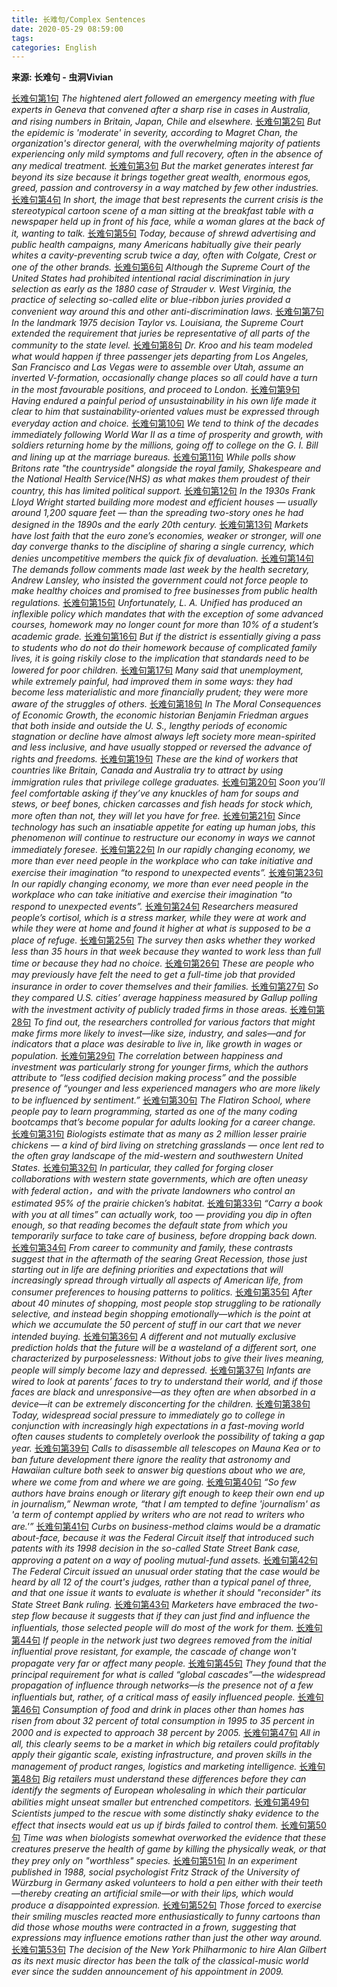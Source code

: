 ```yaml
---
title: 长难句/Complex Sentences
date: 2020-05-29 08:59:00
tags:
categories: English
---
```


**来源: 长难句 - 虫洞Vivian**

[长难句第1句](https://mp.weixin.qq.com/s/V8Yy_XIL1bpcgCSNBo6LyQ)
*The hightened alert followed an emergency meeting with flue experts in Geneva that convened after a sharp rise in cases in Australia, and rising numbers in Britain, Japan, Chile and elsewhere.*
[长难句第2句](https://mp.weixin.qq.com/s/yAbS5RUy-XLQKOiJxblsUA)
*But the epidemic is 'moderate' in severity, according to Magret Chan, the organization's director general, with the overwhelming majority of patients experiencing only mild symptoms and full recovery, often in the absence of any medical treatment.*
[长难句第3句](https://mp.weixin.qq.com/s/6oq_SSlnHc-_zyS_IZNiVA)
*But the market generates interest far beyond its size because it brings together great wealth, enormous egos, greed, passion and controversy in a way matched by few other industries.*
[长难句第4句](https://mp.weixin.qq.com/s/mXXpJrOkFstMCj2dDwXeIQ)
*In short, the image that best represents the current crisis is the stereotypical cartoon scene of a man sitting at the breakfast table with a newspaper held up in front of his face, while a woman glares at the back of it, wanting to talk.*
[长难句第5句](https://mp.weixin.qq.com/s/RSMqM1CKhVkEL2qHoCmitg)
*Today, because of shrewd advertising and public health campaigns, many Americans habitually give their pearly whites a cavity-preventing scrub twice a day, often with Colgate, Crest or one of the other brands.*
[长难句第6句](https://mp.weixin.qq.com/s/psnw-gTlzv7_QMnNnP6qpw)
*Although the Supreme Court of the United States had prohibited intentional racial discrimination in jury selection as early as the 1880 case of Strauder v. West Virginia, the practice of selecting so-called elite or blue-ribbon juries provided a convenient way around this and other anti-discrimination laws.*
[长难句第7句](https://mp.weixin.qq.com/s/OZmvDDA_33PcaxvaM2KyPg)
*In the landmark 1975 decision Taylor vs. Louisiana, the Supreme Court extended the requirement that juries be representative of all parts of the community to the state level.*
[长难句第8句](https://mp.weixin.qq.com/s/Y5mansnOCrW6nIjjOjH8lw)
*Dr. Kroo and his team modeled what would happen if three passenger jets departing from Los Angeles, San Francisco and Las Vegas were to assemble over Utah, assume an inverted V-formation, occasionally change places so all could have a turn in the most favourable positions, and proceed to London.*
[长难句第9句](https://mp.weixin.qq.com/s/Tsn03h9dfoJasdStzPQH7Q)
*Having endured a painful period of unsustainability in his own life made it clear to him that sustainability-oriented values must be expressed through everyday action and choice.*
[长难句第10句](https://mp.weixin.qq.com/s/pwHFU_9x2CKziDar5aOGCg)
*We tend to think of the decades immediately following World War II as a time of prosperity and growth, with soldiers returning home by the millions, going off to college on the G. I. Bill and lining up at the marriage bureaus.*
[长难句第11句](https://mp.weixin.qq.com/s/qNkWxnoRdK6RULNyFk020A)
*While polls show Britons rate "the countryside" alongside the royal family, Shakespeare and the National Health Service(NHS) as what makes them proudest of their country, this has limited political support.*
[长难句第12句](https://mp.weixin.qq.com/s/PzQynUUpXMKrZDJv2SAzAg)
*In the 1930s Frank Lloyd Wright started building more modest and efficient houses — usually around 1,200 square feet — than the spreading two-story ones he had designed in the 1890s and the early 20th century.*
[长难句第13句](https://mp.weixin.qq.com/s/YFJ2-s1IcXo05ZeoE_2CbA)
*Markets have lost faith  that the euro zone’s economies, weaker or stronger, will one day converge thanks to the discipline of sharing a single currency, which denies uncompetitive members the quick fix of devaluation.*
[长难句第14句](https://mp.weixin.qq.com/s/vLezEt5leUQJah-_LSlvVw)
*The demands follow comments made last week by the health secretary, Andrew Lansley, who insisted the government could not force people to make healthy choices and promised to free businesses from public health regulations.*
[长难句第15句](https://mp.weixin.qq.com/s/S_DJrIp3UUAesceolRFJZQ)
*Unfortunately, L. A. Unified has produced an inflexible policy which mandates that with the exception of some advanced courses, homework may no longer count for more than 10% of a student’s academic grade.*
[长难句第16句](https://mp.weixin.qq.com/s/SLZe0mm-0IJwDXI08IMTZw)
*But if the district is essentially giving a pass to students who do not do their homework because of complicated family lives, it is going riskily close to the implication that standards need to be lowered for poor children.*
[长难句第17句](https://mp.weixin.qq.com/s/qaPG-TdzzX3cPVhRohcSmQ)
*Many said that unemployment, while extremely painful, had improved them in some ways: they had become less materialistic and more financially prudent; they were more aware of the struggles of others.*
[长难句第18句](https://mp.weixin.qq.com/s/xsj9oRBGK4J1HEukETsZRw)
*In The Moral Consequences of Economic Growth, the economic historian Benjamin Friedman argues that both inside and outside the U. S., lengthy periods of economic stagnation or decline have almost always left society more mean-spirited and less inclusive, and have usually stopped or reversed the advance of rights and freedoms.*
[长难句第19句](https://mp.weixin.qq.com/s/oEPJyJxFJJBQFHmgYZCYcQ)
*These are the kind of workers that countries like Britain, Canada and Australia try to attract by using immigration rules that privilege college graduates.*
[长难句第20句](https://mp.weixin.qq.com/s/OeDrFjSWTMVIit00jt9e1w)
*Soon you’ll feel comfortable asking if they’ve any knuckles of ham for soups and stews, or beef bones, chicken carcasses and fish heads for stock which, more often than not, they will let you have for free.*
[长难句第21句](https://mp.weixin.qq.com/s/I70W1DXn7lgxwmG9MZtfCw)
*Since technology has such an insatiable appetite for eating up human jobs, this phenomenon will continue to restructure our economy in ways we cannot immediately foresee.*
[长难句第22句](https://mp.weixin.qq.com/s/RyttCuJ-x5pWDXJ0HMamhQ)
*In our rapidly changing economy, we more than ever need people in the workplace who can take initiative and exercise their imagination “to respond to unexpected events”.*
[长难句第23句](https://mp.weixin.qq.com/s/wOt8018kCXJpgfzyU9mkog)
*In our rapidly changing economy, we more than ever need people in the workplace who can take initiative and exercise their imagination “to respond to unexpected events”.*
[长难句第24句](https://mp.weixin.qq.com/s/OIsnGD1zfzOiWUiZ6sgJAw)
*Researchers measured people’s cortisol, which is a stress marker, while they were at work and while they were at home and found it higher at what is supposed to be a place of refuge.*
[长难句第25句](https://mp.weixin.qq.com/s/gS1-sP8PTvjJR_NKwFAJJA)
*The survey then asks whether they worked less than 35 hours in that week because they wanted to work less than full time or because they had no choice.*
[长难句第26句](https://mp.weixin.qq.com/s/tu1xo4s_bgP6EbczWmEMBg)
*These are people who may previously have felt the need to get a full-time job that provided insurance in order to cover themselves and their families.*
[长难句第27句](https://mp.weixin.qq.com/s/wdGjt_XEtvZwJDKqvciOdQ)
*So they compared U.S. cities’ average happiness measured by Gallup polling with the investment activity of publicly traded firms in those areas.*
[长难句第28句](https://mp.weixin.qq.com/s/7A136sb1cdD3VO2TeB5g_w)
*To find out, the researchers controlled for various factors that might make firms more likely to invest—like size, industry, and sales—and for indicators that a place was desirable to live in, like growth in wages or population.*
[长难句第29句](https://mp.weixin.qq.com/s/lEO3MqXIPmmlhIxsC14E9g)
*The correlation between happiness and investment was particularly strong for younger firms, which the authors attribute to “less codified decision making process” and the possible presence of “younger and less experienced managers who are more likely to be influenced by sentiment.”*
[长难句第30句](https://mp.weixin.qq.com/s/nQri4CJDIi_M2MmNfnCQ5Q)
*The Flatiron School, where people pay to learn programming, started as one of the many coding bootcamps that’s become popular for adults looking for a career change.*
[长难句第31句](https://mp.weixin.qq.com/s/mPLa3ciou27OWJ1-QE4yCg)
*Biologists estimate that as many as 2 million lesser prairie chickens — a kind of bird living on stretching grasslands — once lent red to the often gray landscape of the mid-western and southwestern United States.*
[长难句第32句](https://mp.weixin.qq.com/s/W_7oKCOafOOveJSrj3RKtw)
*In particular, they called for forging closer collaborations with western state governments, which are often uneasy with federal action，and with the private landowners who control an estimated 95% of the prairie chicken’s habitat.*
[长难句第33句](https://mp.weixin.qq.com/s/aTLkQhDfYgpg-meBkWWRww)
*“Carry a book with you at all times” can actually work, too — providing you dip in often enough, so that reading becomes the default state from which you temporarily surface to take care of business, before dropping back down.*
[长难句第34句](https://mp.weixin.qq.com/s/Y8W5icOmE_vYmWhwf2uTmA)
*From career to community and family, these contrasts suggest that in the aftermath of the searing Great Recession, those just starting out in life are defining priorities and expectations that will increasingly spread through virtually all aspects of American life, from consumer preferences to housing patterns to politics.*
[长难句第35句](https://mp.weixin.qq.com/s/aICC2DaAGdfS2TB9O7jlww)
*After about 40 minutes of shopping, most people stop struggling to be rationally selective, and instead begin shopping emotionally—which is the point at which we accumulate the 50 percent of stuff in our cart that we never intended buying.*
[长难句第36句](https://mp.weixin.qq.com/s/T1CBIMU5ljjTzMtfpscinQ)
*A different and not mutually exclusive prediction holds that the future will be a wasteland of a different sort, one characterized by purposelessness: Without jobs to give their lives meaning, people will simply become lazy and depressed.*
[长难句第37句](https://mp.weixin.qq.com/s/DeIv9RAb7LhhNO6fydOWOg)
*Infants are wired to look at parents’ faces to try to understand their world, and if those faces are black and unresponsive—as they often are when absorbed in a device—it can be extremely disconcerting for the children.*
[长难句第38句](https://mp.weixin.qq.com/s/mT48qXdQjr4iuWbyYEwQ1Q)
*Today, widespread social pressure to immediately go to college in conjunction with increasingly high expectations in a fast-moving world often causes students to completely overlook the possibility of taking a gap year.*
[长难句第39句](https://mp.weixin.qq.com/s/fSUyRMGYC8TDZjm2vgfWFA)
*Calls to disassemble all telescopes on Mauna Kea or to ban future development there ignore the reality that astronomy and Hawaiian culture both seek to answer big questions about who we are, where we come from and where we are going.*
[长难句第40句](https://mp.weixin.qq.com/s/qz-IfjYoeWpBQEHU_jwBhw)
*“So few authors have brains enough or literary gift enough to keep their own end up in journalism,” Newman wrote, “that I am tempted to define 'journalism' as 'a term of contempt applied by writers who are not read to writers who are.'”*
[长难句第41句](https://mp.weixin.qq.com/s/PY17LwS2mLlIcWecK2MXMw)
*Curbs on business-method claims would be a dramatic about-face, because it was the Federal Circuit itself that introduced such patents with its 1998 decision in the so-called State Street Bank case, approving a patent on a way of pooling mutual-fund assets.*
[长难句第42句](https://mp.weixin.qq.com/s/M7hW04Oivxvkd1I2ExClDg)
*The Federal Circuit issued an unusual order stating that the case would be heard by all 12 of the court's judges, rather than a typical panel of three, and that one issue it wants to evaluate is whether it should "reconsider" its State Street Bank ruling.*
[长难句第43句](https://mp.weixin.qq.com/s/bhW9ujitJ2EfSi4IJKGKHg)
*Marketers have embraced the two-step flow because it suggests that if they can just find and influence the influentials, those selected people will do most of the work for them.*
[长难句第44句](https://mp.weixin.qq.com/s/Ly42ZTB2GjD8gYprimIpLQ)
*If people in the network just two degrees removed from the initial influential prove resistant, for example, the cascade of change won't propagate very far or affect many people.*
[长难句第45句](https://mp.weixin.qq.com/s/FFM0eRyzEDi_43bUClbOnA)
*They found that the principal requirement for what is called “global cascades”—the widespread propagation of influence through networks—is the presence not of a few influentials but, rather, of a critical mass of easily influenced people.*
[长难句第46句](https://mp.weixin.qq.com/s/dLytMjZqdXdNqxQo_0Gh0Q)
*Consumption of food and drink in places other than homes has risen from about 32 percent of total consumption in 1995 to 35 percent in 2000 and is expected to approach 38 percent by 2005.*
[长难句第47句](https://mp.weixin.qq.com/s/I19evWWX31OSWCYyZD8Vzg)
*All in all, this clearly seems to be a market in which big retailers could profitably apply their gigantic scale, existing infrastructure, and proven skills in the management of product ranges, logistics and marketing intelligence.*
[长难句第48句](https://mp.weixin.qq.com/s/dM_CvJkbd4DBhz0UMllfog)
*Big retailers must understand these differences before they can identify the segments of European wholesaling in which their particular abilities might unseat smaller but entrenched competitors.*
[长难句第49句](https://mp.weixin.qq.com/s/n3FupVLONXlnSJ8ItP6wUg)
*Scientists jumped to the rescue with some distinctly shaky evidence to the effect that insects would eat us up if birds failed to control them.*
[长难句第50句](https://mp.weixin.qq.com/s/X1Lcnyq7TbsO0PFwzqQ0GA)
*Time was when biologists somewhat overworked the evidence that these creatures preserve the health of game by killing the physically weak, or that they prey only on "worthless" species.*
[长难句第51句](https://mp.weixin.qq.com/s/ilfQghbHsJlhnP29RH9mOA)
*In an experiment published in 1988, social psychologist Fritz Strack of the University of Würzburg in Germany asked volunteers to hold a pen either with their teeth—thereby creating an artificial smile—or with their lips, which would produce a disappointed expression.*
[长难句第52句](https://mp.weixin.qq.com/s/KQ0--sZKu863Rbqa31CHtw)
*Those forced to exercise their smiling muscles reacted more enthusiastically to funny cartoons than did those whose mouths were contracted in a frown, suggesting that expressions may influence emotions rather than just the other way around.*
[长难句第53句](https://mp.weixin.qq.com/s/11qSgvtZ4I8vxjAdizKDzw)
*The decision of the New York Philharmonic to hire Alan Gilbert as its next music director has been the talk of the classical-music world ever since the sudden announcement of his appointment in 2009.*















